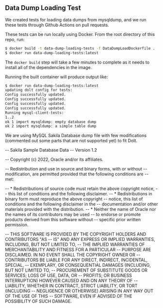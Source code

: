 ## Data Dump Loading Test
We created tests for loading data dumps from mysqldump, and we run these tests through Github Actions
on pull requests.

These tests can be run locally using Docker. From the root directory of this repo, run:
```bash
$ docker build -t data-dump-loading-tests -f DataDumpLoadDockerfile .
$ docker run data-dump-loading-tests:latest
```

The `docker build` step will take a few minutes to complete as it needs to install all of the
dependencies in the image.

Running the built container will produce output like:
```bash
$ docker run data-dump-loading-tests:latest
updating dolt config for tests:
Config successfully updated.
Config successfully updated.
Config successfully updated.
Config successfully updated.
Running mysql-client-tests:
1..2
ok 1 import mysqldump: empty database dump
ok 2 import mysqldump: a simple table dump
```

We are using MySQL Sakila Database dump file with few modifications (commented out some parts that are not supported yet) to fit Dolt.

-- Sakila Sample Database Data
-- Version 1.2


-- Copyright (c) 2022, Oracle and/or its affiliates.

-- Redistribution and use in source and binary forms, with or without
-- modification, are permitted provided that the following conditions are
-- met:

-- * Redistributions of source code must retain the above copyright notice,
--   this list of conditions and the following disclaimer.
-- * Redistributions in binary form must reproduce the above copyright
--   notice, this list of conditions and the following disclaimer in the
--   documentation and/or other materials provided with the distribution.
-- * Neither the name of Oracle nor the names of its contributors may be used
--   to endorse or promote products derived from this software without
--   specific prior written permission.

-- THIS SOFTWARE IS PROVIDED BY THE COPYRIGHT HOLDERS AND CONTRIBUTORS "AS
-- IS" AND ANY EXPRESS OR IMPLIED WARRANTIES, INCLUDING, BUT NOT LIMITED TO,
-- THE IMPLIED WARRANTIES OF MERCHANTABILITY AND FITNESS FOR A PARTICULAR
-- PURPOSE ARE DISCLAIMED. IN NO EVENT SHALL THE COPYRIGHT OWNER OR
-- CONTRIBUTORS BE LIABLE FOR ANY DIRECT, INDIRECT, INCIDENTAL, SPECIAL,
-- EXEMPLARY, OR CONSEQUENTIAL DAMAGES (INCLUDING, BUT NOT LIMITED TO,
-- PROCUREMENT OF SUBSTITUTE GOODS OR SERVICES; LOSS OF USE, DATA, OR
-- PROFITS; OR BUSINESS INTERRUPTION) HOWEVER CAUSED AND ON ANY THEORY OF
-- LIABILITY, WHETHER IN CONTRACT, STRICT LIABILITY, OR TORT (INCLUDING
-- NEGLIGENCE OR OTHERWISE) ARISING IN ANY WAY OUT OF THE USE OF THIS
-- SOFTWARE, EVEN IF ADVISED OF THE POSSIBILITY OF SUCH DAMAGE.
